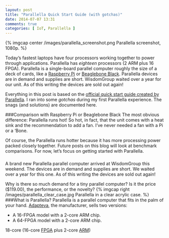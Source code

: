 ```yaml
---
layout: post
title: "Parallella Quick Start Guide (with gotchas)"
date: 2014-07-07 13:31
comments: true
categories: [ IoT, Parallella ]
---
```

{% imgcap center /images/parallella_screenshot.png Parallella screenshot, 1080p. %}

Today’s fastest laptops have four processors working together to power through applications. Parallella has _eighteen_ processors (2 ARM plus 16 FPGA).  Parallella is a single-board parallel computer roughly the size of a deck of cards, like a [Raspberry Pi](/blog/2012/12/03/ruby-on-raspberry-pi/) or [Beaglebone Black](/blog/2014/01/02/beaglebone-black-ubuntu-part-1/). Parallella devices are in demand and supplies are short. WisdomGroup waited over a year for our unit. As of this writing the devices are sold out again!

Everything in this post is based on the [official quick start guide created by Parallella](http://www.parallella.org/quick-start/). I ran into some _gotchas_ during my first Parallella experience. The snags (and solutions) are documented here.
<!--more-->
###Comparison with Raspberry Pi or Beaglebone Black
The most obvious difference: Parallella runs hot! So hot, in fact, that the unit comes with a heat sink and the recommendation to add a fan. I’ve never needed a fan with a Pi or a ‘Bone.

Of course, the Parallella runs hotter because it has more processing power packed closely together. Future posts on this blog will look at benchmark comparisons. For now, let’s focus on getting started with Parallella.

###

A brand new Parallella parallel computer arrived at WisdomGroup this weekend. The devices are in demand and supplies are short. We waited over a year for this one. As of this writing the devices are sold out again!

Why is there so much demand for a tiny parallel computer? Is it the price ($119.00), the performance, or the novelty?
{% imgcap right /images/parallella_clear_case.jpg Parallella in a clear acrylic case. %}
###What is Parallella?
Parallella is a parallel computer that fits in the palm of your hand.  [Adapteva](http://adapteva.com), the manufacturer, sells two versions:

* A 16-FPGA model with a 2-core ARM chip.
* A 64-FPGA model with a 2-core ARM chip.



18-core (16-core [FPGA](http://en.wikipedia.org/wiki/Field-programmable_gate_array) plus 2-core [ARM](http://arm.com/))
